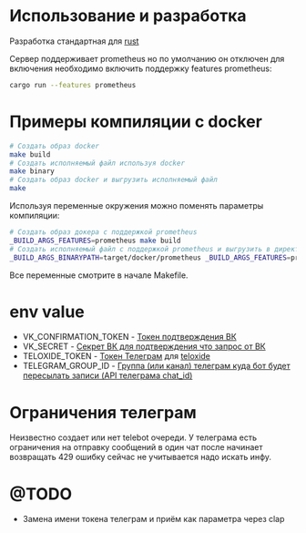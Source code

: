 # Использование и разработка
Разработка стандартная для [rust](https://www.rust-lang.org)

Сервер поддерживает prometheus но по умолчанию он отключен для включения необходимо включить поддержку features prometheus:
```bash
cargo run --features prometheus
```

# Примеры компиляции c docker
```bash
# Создать образ docker
make build
# Создать исполняемый файл используя docker
make binary
# Создать образ docker и выгрузить исполняемый файл
make
```

Используя переменные окружения можно поменять параметры компиляции:
```bash
# Создать образ докера с поддержкой prometheus
_BUILD_ARGS_FEATURES=prometheus make build
# Создать исполняемый файл с поддержкой prometheus и выгрузить в директорию target/docker/prometheus
_BUILD_ARGS_BINARYPATH=target/docker/prometheus _BUILD_ARGS_FEATURES=prometheus make binary
```

Все переменные смотрите в начале Makefile.

# env value
- VK_CONFIRMATION_TOKEN - [Токен подтверждения ВК](https://dev.vk.com/ru/api/callback/getting-started#%D0%9F%D0%BE%D0%B4%D0%BA%D0%BB%D1%8E%D1%87%D0%B5%D0%BD%D0%B8%D0%B5%20Callback%20API)
- VK_SECRET - [Секрет ВК для подтверждения что запрос от ВК](https://dev.vk.com/ru/api/callback/getting-started#%D0%A1%D0%B5%D0%BA%D1%80%D0%B5%D1%82%D0%BD%D1%8B%D0%B9%20%D0%BA%D0%BB%D1%8E%D1%87)
- TELOXIDE_TOKEN - [Токен Телеграм](https://core.telegram.org/bots/api#authorizing-your-bot) для [teloxide](https://github.com/teloxide/teloxide?tab=readme-ov-file#setting-up-your-environment)
- TELEGRAM_GROUP_ID - [Группа (или канал) телеграм куда бот будет пересылать записи (API телеграма chat_id)](https://core.telegram.org/bots/api#sendmessage)


# Ограничения телеграм
Неизвестно создает или нет telebot очереди. У телеграма есть ограничения на отправку сообщений в один чат после начинает возвращать 429 ошибку сейчас не учитывается надо искать инфу.

# @TODO
- Замена имени токена телеграм и приём как параметра через clap